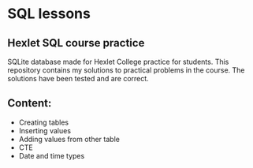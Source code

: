# SQL lessons
## Hexlet SQL course practice
SQLite database made for Hexlet College practice for students.
This repository contains my solutions to practical problems in the course. The solutions have been tested and are correct.

## Content:
- Creating tables
- Inserting values
- Adding values from other table
- CTE
- Date and time types
